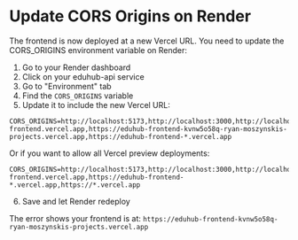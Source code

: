 # Update CORS Origins on Render

The frontend is now deployed at a new Vercel URL. You need to update the CORS_ORIGINS environment variable on Render:

1. Go to your Render dashboard
2. Click on your eduhub-api service
3. Go to "Environment" tab
4. Find the `CORS_ORIGINS` variable
5. Update it to include the new Vercel URL:

```
CORS_ORIGINS=http://localhost:5173,http://localhost:3000,http://localhost:8001,https://eduhub-frontend.vercel.app,https://eduhub-frontend-kvnw5o58q-ryan-moszynskis-projects.vercel.app,https://eduhub-frontend-*.vercel.app
```

Or if you want to allow all Vercel preview deployments:

```
CORS_ORIGINS=http://localhost:5173,http://localhost:3000,http://localhost:8001,https://eduhub-frontend.vercel.app,https://eduhub-frontend-*.vercel.app,https://*.vercel.app
```

6. Save and let Render redeploy

The error shows your frontend is at: `https://eduhub-frontend-kvnw5o58q-ryan-moszynskis-projects.vercel.app`